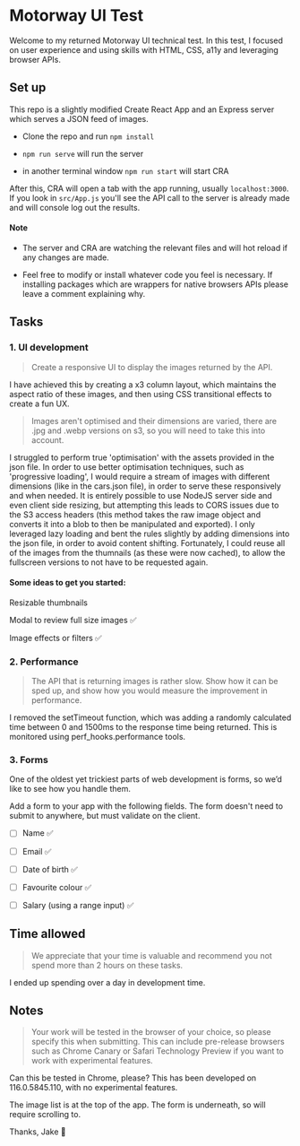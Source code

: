 
# Motorway UI Test


Welcome to my returned Motorway UI technical test. In this test, I focused on user experience and using skills with HTML, CSS, a11y and leveraging browser APIs.


## Set up

This repo is a slightly modified Create React App and an Express server which serves a JSON feed of images.

- Clone the repo and run `npm install`

- `npm run serve` will run the server

- in another terminal window `npm run start` will start CRA

After this, CRA will open a tab with the app running, usually `localhost:3000`. If you look in `src/App.js` you'll see the API call to the server is already made and will console log out the results.

#### Note

- The server and CRA are watching the relevant files and will hot reload if any changes are made.

- Feel free to modify or install whatever code you feel is necessary. If installing packages which are wrappers for native browsers APIs please leave a comment explaining why.


## Tasks

### 1. UI development

> Create a responsive UI to display the images returned by the API.

I have achieved this by creating a x3 column layout, which maintains the aspect ratio of these images, and then using CSS transitional effects to create a fun UX.

> Images aren't optimised and their dimensions are varied, there are .jpg and .webp versions on s3, so you will need to take this into account.

I struggled to perform true 'optimisation' with the assets provided in the json file. In order to use better optimisation techniques, such as 'progressive loading', I would require a stream of images with different dimensions (like in the cars.json file), in order to serve these responsively and when needed. It is entirely possible to use NodeJS server side and even client side resizing, but attempting this leads to CORS issues due to the S3 access headers (this method takes the raw image object and converts it into a blob to then be manipulated and exported). I only leveraged lazy loading and bent the rules slightly by adding dimensions into the json file, in order to avoid content shifting. Fortunately, I could reuse all of the images from the thumnails (as these were now cached), to allow the fullscreen versions to not have to be requested again.

#### Some ideas to get you started:

Resizable thumbnails 

Modal to review full size images ✅

Image effects or filters ✅


### 2. Performance

> The API that is returning images is rather slow. Show how it can be sped up, and show how you would measure the improvement in performance.

I removed the setTimeout function, which was adding a randomly calculated time between 0 and 1500ms to the response time being returned. This is monitored using perf_hooks.performance tools.


### 3. Forms

One of the oldest yet trickiest parts of web development is forms, so we’d like to see how you handle them.

Add a form to your app with the following fields. The form doesn't need to submit to anywhere, but must validate on the client.

- [ ] Name ✅
- [ ] Email ✅
- [ ] Date of birth ✅
- [ ] Favourite colour ✅
- [ ] Salary (using a range input) ✅


## Time allowed

> We appreciate that your time is valuable and recommend you not spend more than 2 hours on these tasks. 

I ended up spending over a day in development time.


## Notes

> Your work will be tested in the browser of your choice, so please specify this when submitting. This can include pre-release browsers such as Chrome Canary or Safari Technology Preview if you want to work with experimental features.

Can this be tested in Chrome, please? This has been developed on 116.0.5845.110, with no experimental features.

The image list is at the top of the app. The form is underneath, so will require scrolling to.

Thanks,
Jake 🤠
